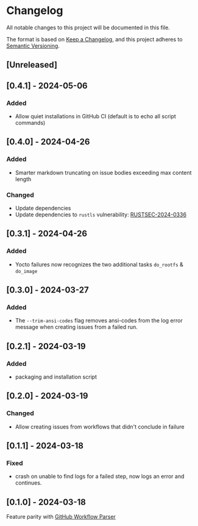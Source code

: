 # Changelog

All notable changes to this project will be documented in this file.

The format is based on [Keep a Changelog](https://keepachangelog.com/en/1.1.0/),
and this project adheres to [Semantic Versioning](https://semver.org/spec/v2.0.0.html).

## [Unreleased]

## [0.4.1] - 2024-05-06

### Added

- Allow quiet installations in GitHub CI (default is to echo all script commands)

## [0.4.0] - 2024-04-26

### Added

- Smarter markdown truncating on issue bodies exceeding max content length

### Changed

- Update dependencies
- Update dependencies to `rustls` vulnerability: [RUSTSEC-2024-0336](https://rustsec.org/advisories/RUSTSEC-2024-0336)

## [0.3.1] - 2024-04-26

### Added

- Yocto failures now recognizes the two additional tasks `do_rootfs` & `do_image`

## [0.3.0] - 2024-03-27

### Added

- The `--trim-ansi-codes` flag removes ansi-codes from the log error message when creating issues from a failed run.

## [0.2.1] - 2024-03-19

### Added

- packaging and installation script

## [0.2.0] - 2024-03-19

### Changed

- Allow creating issues from workflows that didn't conclude in failure

## [0.1.1] - 2024-03-18

### Fixed

- crash on unable to find logs for a failed step, now logs an error and continues.

## [0.1.0] - 2024-03-18

Feature parity with [GitHub Workflow Parser](https://crates.io/crates/gh-workflow-parser)
